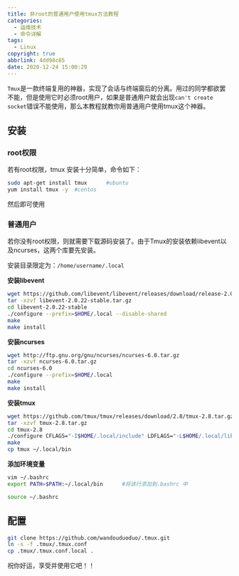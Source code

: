 ```yaml
---
title: 非root的普通用户使用tmux方法教程
categories:
  - 运维技术
  - 命令详解
tags:
  - Linux
copyright: true
abbrlink: 4dd98c85
date: 2020-12-24 15:00:29
---
```


`Tmux`是一款终端复用的神器，实现了会话与终端窗后的分离。用过的同学都欲罢不能，但是使用它时必须root用户，如果是普通用户就会出现`can't create socket`错误不能使用，那么本教程就教你用普通用户使用tmux这个神器。



<!--more-->

## **安装**

### root权限

若有root权限，tmux 安装十分简单，命令如下：

```bash
sudo apt-get install tmux      #ubuntu
yum install tmux -y  #centos
```

然后即可使用

### 普通用户

若你没有root权限，则就需要下载源码安装了。由于Tmux的安装依赖libevent以及ncurses，这两个库要先安装。

安装目录限定为：`/home/username/.local`

**安装libevent**

```bash
wget https://github.com/libevent/libevent/releases/download/release-2.0.22-stable/libevent-2.0.22-stable.tar.gz
tar -xzvf libevent-2.0.22-stable.tar.gz
cd libevent-2.0.22-stable
./configure --prefix=$HOME/.local --disable-shared
make
make install
```

**安装ncurses**

```bash
wget http://ftp.gnu.org/gnu/ncurses/ncurses-6.0.tar.gz
tar -xzvf ncurses-6.0.tar.gz
cd ncurses-6.0
./configure --prefix=$HOME/.local
make
make install
```

**安装tmux**

```bash
wget https://github.com/tmux/tmux/releases/download/2.8/tmux-2.8.tar.gz
tar -xzvf tmux-2.8.tar.gz
cd tmux-2.8
./configure CFLAGS="-I$HOME/.local/include" LDFLAGS="-L$HOME/.local/lib" 
make
cp tmux ~/.local/bin
```

**添加环境变量**

```bash
vim ~/.bashrc
export PATH=$PATH:~/.local/bin      #将该行添加到.bashrc 中

source ~/.bashrc
```

## 配置

```bash
git clone https://github.com/wandouduoduo/.tmux.git
ln -s -f .tmux/.tmux.conf
cp .tmux/.tmux.conf.local .
```



祝你好运，享受并使用它吧！！